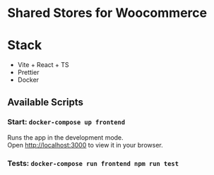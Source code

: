 # Shared Stores for Woocommerce

# Stack
- Vite + React + TS
- Prettier
- Docker

## Available Scripts
### Start: `docker-compose up frontend`
Runs the app in the development mode.\
Open [http://localhost:3000](http://localhost:3000) to view it in your browser.

### Tests: `docker-compose run frontend npm run test`